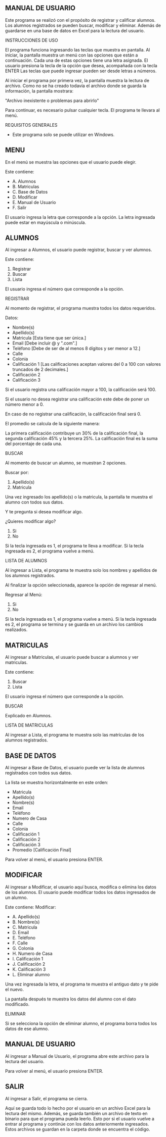 MANUAL DE USUARIO
-----------------------------------------------------------------
Este programa se realizó con el propósito de registrar y calificar alumnos.
Los alumnos registrados se pueden buscar, modificar y eliminar.
Además de guardarse en una base de datos en Excel para la lectura del usuario.

INSTRUCCIONES DE USO

El programa funciona ingresando las teclas que muestra en pantalla.
Al iniciar, la pantalla muestra un menú con las opciones que están a continuación.
Cada una de estas opciones tiene una letra asignada. 
El usuario presiona la tecla de la opción que desea, acompañada con la tecla ENTER
Las teclas que puede ingresar pueden ser desde letras a números.

Al iniciar el programa por primera vez, la pantalla muestra la lectura de archivo.
Como no se ha creado todavía el archivo donde se guarda la información, la pantalla mostrara:

"Archivo inexistente o problemas para abrirlo"

Para continuar, es necesario pulsar cualquier tecla. El programa te llevara al menú.

REQUISITOS GENERALES
- Este programa solo se puede utilizar en Windows.

MENU
--------------------------------------------------------------------
En el menú se muestra las opciones que el usuario puede elegir.

Este contiene:
- A. Alumnos
- B. Matriculas
- C. Base de Datos
- D. Modificar
- E. Manual de Usuario
- F. Salir

El usuario ingresa la letra que corresponde a la opción.
La letra ingresada puede estar en mayúscula o minúscula.

ALUMNOS
----------------------------------------------------------------------
Al ingresar a Alumnos, el usuario puede registrar, buscar y ver alumnos.

Este contiene:
1. Registrar
2. Buscar
3. Lista

El usuario ingresa el número que corresponde a la opción.

REGISTRAR

Al momento de registrar, el programa muestra todos los datos requeridos.

Datos:
- Nombre(s)
- Apellido(s)
- Matricula [Esta tiene que ser única.]
- Email [Debe incluir @ y ".com".]
- Teléfono [Debe de ser de al menos 8 dígitos y ser menor a 12.]
- Calle
- Colonia
- Calificación 1 [Las calificaciones aceptan valores del 0 a 100 con valores truncados de 2 decimales.]
- Calificación 2
- Calificación 3

Si el usuario registra una calificación mayor a 100, la calificación será 100.

Si el usuario no desea registrar una calificación este debe de poner un número menor a 0.

En caso de no registrar una calificación, la calificación final será 0.

El promedio se calcula de la siguiente manera:

La primera calificación contribuye un 30% de la calificación final, la segunda calificación 45% y la tercera 25%.
La calificación final es la suma del porcentaje de cada una.

BUSCAR

Al momento de buscar un alumno, se muestran 2 opciones.

Buscar por:
1. Apellido(s) 
2. Matricula

Una vez ingresado los apellido(s) o la matricula, la pantalla te muestra el alumno con todos sus datos.

Y te pregunta si desea modificar algo.

¿Quieres modificar algo?
1. Si
2. No

Si la tecla ingresada es 1, el programa te lleva a modificar.
Si la tecla ingresada es 2, el programa vuelve a menú.

LISTA DE ALUMNOS

Al ingresar a Lista, el programa te muestra solo los nombres y apellidos de los alumnos registrados.

Al finalizar la opción seleccionada, aparece la opción de regresar al menú.

Regresar al Menú:
1. Si
2. No

Si la tecla ingresada es 1, el programa vuelve a menú.
Si la tecla ingresada es 2, el programa se termina y se guarda en un archivo los cambios realizados.

MATRICULAS
----------------------------------------------------------------------------
Al ingresar a Matriculas, el usuario puede buscar a alumnos y ver matriculas.

Este contiene:
1. Buscar
2. Lista

El usuario ingresa el número que corresponde a la opción.

BUSCAR

Explicado en Alumnos.

LISTA DE MATRICULAS

Al ingresar a Lista, el programa te muestra solo las matrículas de los alumnos registrados.

BASE DE DATOS
----------------------------------------------------------------------------
Al ingresar a Base de Datos, el usuario puede ver la lista de alumnos registrados con todos sus datos.

La lista se muestra horizontalmente en este orden:
- Matricula
- Apellido(s)
- Nombre(s)
- Email
- Teléfono
- Numero de Casa
- Calle
- Colonia
- Calificación 1
- Calificación 2
- Calificación 3
- Promedio [Calificación Final]

Para volver al menú, el usuario presiona ENTER.

MODIFICAR
-------------------------------------------------------------------------------
Al ingresar a Modificar, el usuario aquí busca, modifica o elimina los datos de los alumnos.
El usuario puede modificar todos los datos ingresados de un alumno.

Este contiene:
Modificar:
- A. Apellido(s)
- B. Nombre(s)
- C. Matricula
- D. Email
- E. Teléfono
- F. Calle
- G. Colonia
- H. Numero de Casa
- I. Calificación 1
- J. Calificación 2
- K. Calificación 3
- L. Eliminar alumno

Una vez ingresada la letra, el programa te muestra el antiguo dato y te pide el nuevo.

La pantalla después te muestra los datos del alumno con el dato modificado.

ELIMINAR

Si se selecciona la opción de eliminar alumno, el programa borra todos los datos de ese alumno.

MANUAL DE USUARIO
------------------------------------------------------------------------------
Al ingresar a Manual de Usuario, el programa abre este archivo para la lectura del usuario.

Para volver al menú, el usuario presiona ENTER.

SALIR
-------------------------------------------------------------------------------
Al ingresar a Salir, el programa se cierra.

Aquí se guarda todo lo hecho por el usuario en un archivo Excel para la lectura del mismo.
Además, se guarda también un archivo de texto en binario para que el programa pueda leerlo.
Esto por si el usuario vuelve a entrar al programa y continúe con los datos anteriormente ingresados.
Estos archivos se guardan en la carpeta donde se encuentra el código.
